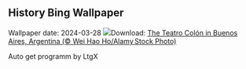 ## History Bing Wallpaper
Wallpaper date: 2024-03-28
![](https://www.bing.com/th?id=OHR.TeatroColon_EN-GB2271752304_UHD.jpg&w=1000)Download: [The Teatro Colón in Buenos Aires, Argentina (© Wei Hao Ho/Alamy Stock Photo)](https://www.bing.com/th?id=OHR.TeatroColon_EN-GB2271752304_UHD.jpg)

Auto get programm by LtgX
